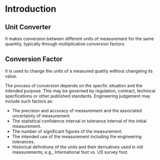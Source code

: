 # Introduction
## Unit Converter 
It makes conversion between different units of measurement for the same quantity, typically through multiplicative conversion factors.
## Conversion Factor
It is used to change the units of a measured quatity without changeing its value.


The process of conversion depends on the specfic situation and the intended purpose. This may be governed by regulation, contract, technical specfications or other published standards. Engineering judgement may include such factors as:
  - The precision and accuracy of measurement and the associated uncertainty of measurement.
  - The statistical confidence interval or tolerance interval of the initial measurement.
  - The number of significant figures of the measurement.
  - The intended use of the measurement including the engineering tolerances.
  - Historical definitions of the units and their derivatives used in old measurements; e.g., International foot vs. US survey foot.
